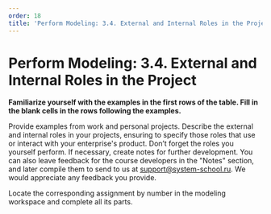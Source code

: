 ```yaml
---
order: 18
title: 'Perform Modeling: 3.4. External and Internal Roles in the Project'
---
```


# Perform Modeling: 3.4. External and Internal Roles in the Project

**Familiarize yourself with the examples in the first rows of the table. Fill in the blank cells in the rows following the examples.**

Provide examples from work and personal projects. Describe the external and internal roles in your projects, ensuring to specify those roles that use or interact with your enterprise's product. Don’t forget the roles you yourself perform. If necessary, create notes for further development. You can also leave feedback for the course developers in the "Notes" section, and later compile them to send to us at support@system-school.ru. We would appreciate any feedback you provide.

Locate the corresponding assignment by number in the modeling workspace and complete all its parts.